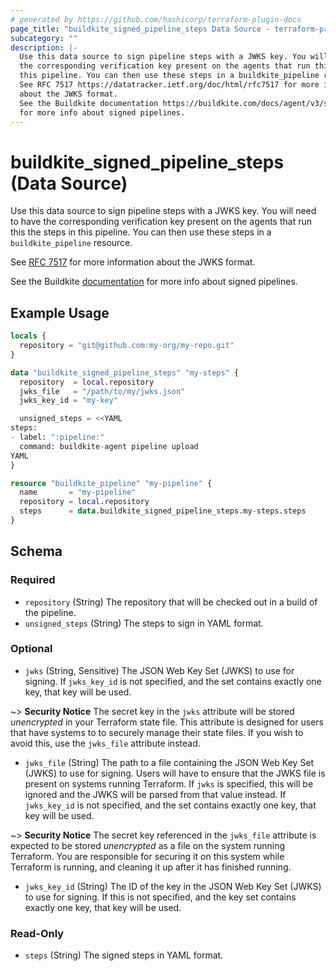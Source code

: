 ```yaml
---
# generated by https://github.com/hashicorp/terraform-plugin-docs
page_title: "buildkite_signed_pipeline_steps Data Source - terraform-provider-buildkite"
subcategory: ""
description: |-
  Use this data source to sign pipeline steps with a JWKS key. You will need to have
  the corresponding verification key present on the agents that run this the steps in
  this pipeline. You can then use these steps in a buildkite_pipeline resource.
  See RFC 7517 https://datatracker.ietf.org/doc/html/rfc7517 for more information
  about the JWKS format.
  See the Buildkite documentation https://buildkite.com/docs/agent/v3/signed_pipelines
  for more info about signed pipelines.
---
```


# buildkite_signed_pipeline_steps (Data Source)

Use this data source to sign pipeline steps with a JWKS key. You will need to have
the corresponding verification key present on the agents that run this the steps in
this pipeline. You can then use these steps in a `buildkite_pipeline` resource.

See [RFC 7517](https://datatracker.ietf.org/doc/html/rfc7517) for more information
about the JWKS format.

See the Buildkite [documentation](https://buildkite.com/docs/agent/v3/signed_pipelines)
for more info about signed pipelines.

## Example Usage

```terraform
locals {
  repository = "git@github.com:my-org/my-repo.git"
}

data "buildkite_signed_pipeline_steps" "my-steps" {
  repository  = local.repository
  jwks_file   = "/path/to/my/jwks.json"
  jwks_key_id = "my-key"

  unsigned_steps = <<YAML
steps:
- label: ":pipeline:"
  command: buildkite-agent pipeline upload
YAML
}

resource "buildkite_pipeline" "my-pipeline" {
  name       = "my-pipeline"
  repository = local.repository
  steps      = data.buildkite_signed_pipeline_steps.my-steps.steps
}
```

<!-- schema generated by tfplugindocs -->
## Schema

### Required

- `repository` (String) The repository that will be checked out in a build of the pipeline.
- `unsigned_steps` (String) The steps to sign in YAML format.

### Optional

- `jwks` (String, Sensitive) The JSON Web Key Set (JWKS) to use for signing.
If `jwks_key_id` is not specified, and the set contains exactly one key, that key will
be used.

~> **Security Notice** The secret key in the `jwks` attribute will be stored
*unencrypted* in your Terraform state file. This attribute is designed for
users that have systems to to securely manage their state files. If you wish
to avoid this, use the `jwks_file` attribute instead.
- `jwks_file` (String) The path to a file containing the JSON Web Key Set (JWKS) to use for
signing. Users will have to ensure that the JWKS file is present on systems
running Terraform. If `jwks` is specified, this will be ignored and the
JWKS will be parsed from that value instead. If `jwks_key_id` is not specified, and the
set contains exactly one key, that key will be used.

~> **Security Notice** The secret key referenced in the `jwks_file` attribute is
expected to be stored *unencrypted* as a file on the system running
Terraform. You are responsible for securing it on this system while
Terraform is running, and cleaning it up after it has finished running.
- `jwks_key_id` (String) The ID of the key in the JSON Web Key Set (JWKS) to use for signing.
If this is not specified, and the key set contains exactly one key, that key
will be used.

### Read-Only

- `steps` (String) The signed steps in YAML format.
